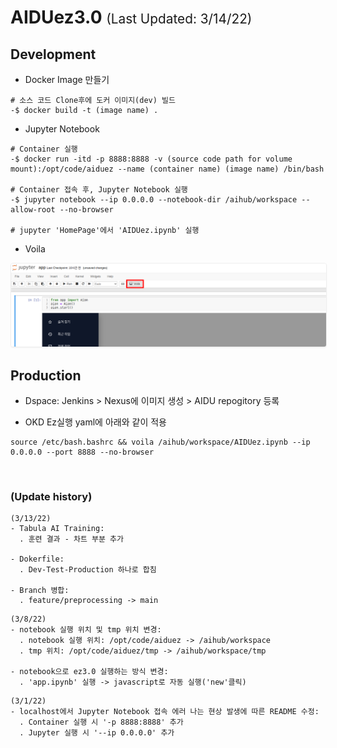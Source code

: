 # AIDUez3.0 <span style="font-size:1.3rem; font-weight:lighter">(Last Updated: 3/14/22)</span>

## Development

- Docker Image 만들기

```console
# 소스 코드 Clone후에 도커 이미지(dev) 빌드
-$ docker build -t (image name) .  
```

- Jupyter Notebook

```console
# Container 실행
-$ docker run -itd -p 8888:8888 -v (source code path for volume mount):/opt/code/aiduez --name (container name) (image name) /bin/bash

# Container 접속 후, Jupyter Notebook 실행
-$ jupyter notebook --ip 0.0.0.0 --notebook-dir /aihub/workspace --allow-root --no-browser

# jupyter 'HomePage'에서 'AIDUez.ipynb' 실행
```
- Voila

<img alt="Run Voila in notebook" src="assets/images/README_voila.png" style="border: 1px solid #eee; border-radius: 4px; box-shadow: 0 1px 2px 0 rgba(0, 0, 0, 0.05);">

<br>

## Production

- Dspace: Jenkins > Nexus에 이미지 생성 > AIDU repogitory 등록

- OKD Ez실행 yaml에 아래와 같이 적용

```console
source /etc/bash.bashrc && voila /aihub/workspace/AIDUez.ipynb --ip 0.0.0.0 --port 8888 --no-browser
```
<br>

### (Update history)

```console
(3/13/22)
- Tabula AI Training:
  . 훈련 결과 - 차트 부분 추가

- Dokerfile:
  . Dev-Test-Production 하나로 합침

- Branch 병합:
  . feature/preprocessing -> main
```

```console
(3/8/22)
- notebook 실행 위치 및 tmp 위치 변경: 
  . notebook 실행 위치: /opt/code/aiduez -> /aihub/workspace 
  . tmp 위치: /opt/code/aiduez/tmp -> /aihub/workspace/tmp

- notebook으로 ez3.0 실행하는 방식 변경:
  . 'app.ipynb' 실행 -> javascript로 자동 실행('new'클릭)
```

```console
(3/1/22)
- localhost에서 Jupyter Notebook 접속 에러 나는 현상 발생에 따른 README 수정: 
  . Container 실행 시 '-p 8888:8888' 추가 
  . Jupyter 실행 시 '--ip 0.0.0.0' 추가
```


